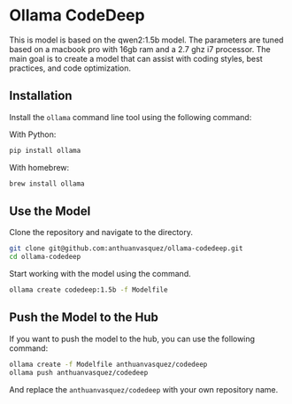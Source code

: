 # Ollama CodeDeep

This is model is based on the qwen2:1.5b model. The parameters are tuned based on a macbook pro with 16gb ram and a 2.7 ghz i7 processor. The main goal is to create a model that can assist with coding styles, best practices, and code optimization.

## Installation

Install the `ollama` command line tool using the following command:

With Python:

```sh
pip install ollama
```

With homebrew:

```sh
brew install ollama
```

## Use the Model

Clone the repository and navigate to the directory.

```sh
git clone git@github.com:anthuanvasquez/ollama-codedeep.git
cd ollama-codedeep
```

Start working with the model using the command.

```sh
ollama create codedeep:1.5b -f Modelfile
```

## Push the Model to the Hub

If you want to push the model to the hub, you can use the following command:

```sh
ollama create -f Modelfile anthuanvasquez/codedeep
ollama push anthuanvasquez/codedeep
```

And replace the `anthuanvasquez/codedeep` with your own repository name.
